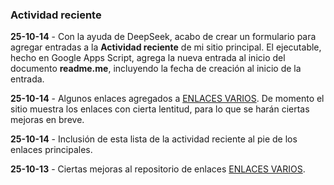 ### Actividad reciente

**25-10-14** - Con la ayuda de DeepSeek, acabo de crear un formulario para agregar entradas a la **Actividad reciente** de mi sitio principal. El ejecutable, hecho en Google Apps Script, agrega la nueva entrada al inicio del documento **readme.me**, incluyendo la fecha de creación al inicio de la entrada.

**25-10-14** - Algunos enlaces agregados a [ENLACES VARIOS](https://jucardus.github.io/enlaces). De momento el sitio muestra los enlaces con cierta lentitud, para lo que se harán ciertas mejoras en breve.

**25-10-14** - Inclusión de esta lista de la actividad reciente al pie de los enlaces principales.

**25-10-13** - Ciertas mejoras al repositorio de enlaces [ENLACES VARIOS](https://jucardus.github.io/enlaces).
